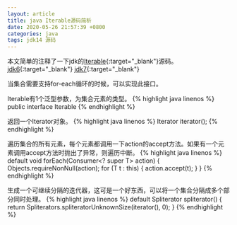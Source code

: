 ```yaml
---
layout: article
title: java Iterable源码简析
date: 2020-05-26 21:57:39 +0800
categories: java
tags: jdk14 源码
---
```

本文简单的注释了一下jdk的[Iterable](http://hg.openjdk.java.net/jdk/jdk/file/jdk-14-ga/src/java.base/share/classes/java/util/Iterable.java){:target="_blank"}源码。
[jdk6](http://hg.openjdk.java.net/jdk6/jdk6/jdk/file/default/src/share/classes/java/util/Iterable.java){:target="_blank"}
[jdk7](http://hg.openjdk.java.net/jdk/jdk/file/jdk7-b100/jdk/src/share/classes/java/util/Iterable.java){:target="_blank"}


当集合需要支持for-each循环的时候，可以实现此接口。

Iterable有1个泛型参数，为集合元素的类型。
{% highlight java linenos %}
public interface Iterable<T>
{% endhighlight %}

返回一个Iterator对象。
{% highlight java linenos %}
Iterator<T> iterator();
{% endhighlight %}

遍历集合的所有元素，每个元素都调用一下action的accept方法。如果有一个元素调用accept方法时抛出了异常，则遍历中断。
{% highlight java linenos %}
default void forEach(Consumer<? super T> action) {
    Objects.requireNonNull(action);
    for (T t : this) {
        action.accept(t);
    }
}
{% endhighlight %}

生成一个可继续分隔的迭代器，这可是一个好东西，可以将一个集合分隔成多个部分同时处理。
{% highlight java linenos %}
default Spliterator<T> spliterator() {
    return Spliterators.spliteratorUnknownSize(iterator(), 0);
}
{% endhighlight %}
